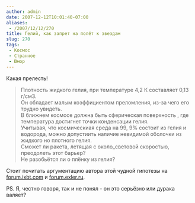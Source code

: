 ```yaml
---
author: admin
date: 2007-12-12T10:01:40-07:00
aliases:
 - /2007/12/12/270
title: Гелий, как запрет на полёт к звездам
slug: 270
tags:
 - Космос
 - Странное
 - Юмор
---
```


Какая прелесть!

> Плотность жидкого гелия, при температуре 4,2 К составляет 0,13 г/см3.        
> Он обладает малым коэффициентом преломления, из-за чего его трудно увидеть.         
> В ближнем космосе должна быть сферическая поверхность , где температура достигнет точки конденсации гелия.         
> Учитывая, что космическиая среда на 99, 9% состоит из гелия и водорода, можно допустиить наличие невидимой оболочки из жидкого но плотного гелия.         
> Сможет ли ракета, летящая с около_световой скоростью, преодолеть этот барьер?         
> Не разобьётся ли о плёнку из гелия?

Стоит почитать аргументацию автора этой чудной гипотезы на [forum.ixbt.com](http://forum.ixbt.com/topic.cgi?id=64:1384) и [forum.exler.ru](http://forum.exler.ru/index.php?showtopic=129795).

PS. Я, честно говоря, так и не понял - он это серьёзно или дурака валяет?
